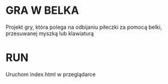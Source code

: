# GRA W BELKA

Projekt gry, która polega na odbijaniu piłeczki
za pomocą belki, przesuwanej myszką lub klawiaturą

# RUN

Uruchom index.html w przeglądarce
